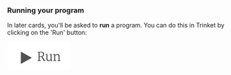 ### Running your program
In later cards, you'll be asked to **run** a program. You can do this in Trinket by clicking on the 'Run' button:

![The Trinket run button](images/runButton.png)